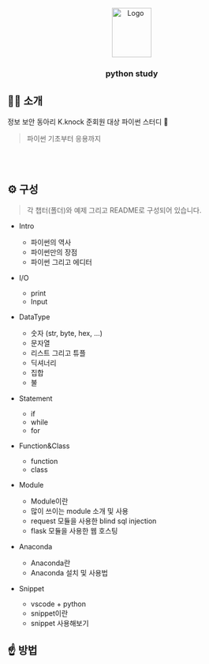 <!-- PROJECT LOGO -->
<br />
<div align="center">
  <a href="https://github.com/x-xnocx/python">
    <img src="https://github.com/x-xnocx/python/blob/main/img/logo.png" alt="Logo" width="80" height="100">
  </a>

<h3 align="center">python study</h3>
</div>

## 👨‍💻 소개

정보 보안 동아리 K.knock 준회원 대상 파이썬 스터디 📖

> 파이썬 기초부터 응용까지

<br /><br />

## ⚙️ 구성

> 각 챕터(폴더)와 예제 그리고 README로 구성되어 있습니다.

- Intro

  - 파이썬의 역사
  - 파이썬만의 장점
  - 파이썬 그리고 에디터

- I/O

  - print
  - Input

- DataType

  - 숫자 (str, byte, hex, ...)
  - 문자열
  - 리스트 그리고 튜플
  - 딕셔너리
  - 집합
  - 불

- Statement

  - if
  - while
  - for

- Function&Class

  - function
  - class

- Module

  - Module이란
  - 많이 쓰이는 module 소개 및 사용
  - request 모듈을 사용한 blind sql injection
  - flask 모듈을 사용한 웹 호스팅

- Anaconda

  - Anaconda란
  - Anaconda 설치 및 사용법

- Snippet

  - vscode + python
  - snippet이란
  - snippet 사용해보기

## ☝️ 방법

>
